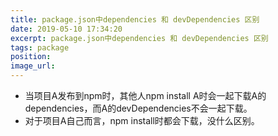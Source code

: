 ```yaml
---
title: package.json中dependencies 和 devDependencies 区别
date: 2019-05-10 17:34:20
excerpt: package.json中dependencies 和 devDependencies 区别
tags: package
position:
image_url:
---
```

- 当项目A发布到npm时，其他人npm install A时会一起下载A的dependencies，而A的devDependencies不会一起下载。
- 对于项目A自己而言，npm install时都会下载，没什么区别。
